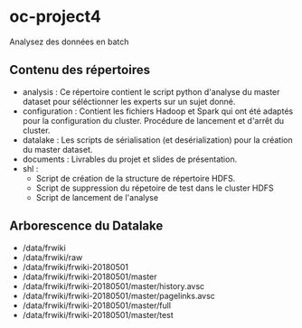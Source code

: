 # oc-project4
Analysez des données en batch

## Contenu des répertoires
* analysis : Ce répertoire contient le script python d'analyse du master dataset pour séléctionner les
experts sur un sujet donné.
* configuration : Contient les fichiers Hadoop et Spark qui ont été adaptés pour la configuration du
cluster. Procédure de lancement et d'arrêt du cluster.
* datalake : Les scripts de sérialisation (et desérialization) pour la création du master dataset.
* documents : Livrables du projet et slides de présentation.
* shl : 
     * Script de création de la structure de répertoire HDFS.
     * Script de suppression du répetoire de test dans le cluster HDFS
     * Script de lancement de l'analyse
 
 ## Arborescence du Datalake
* /data/frwiki
* /data/frwiki/raw
* /data/frwiki/frwiki-20180501
* /data/frwiki/frwiki-20180501/master
* /data/frwiki/frwiki-20180501/master/history.avsc
* /data/frwiki/frwiki-20180501/master/pagelinks.avsc
* /data/frwiki/frwiki-20180501/master/full
* /data/frwiki/frwiki-20180501/master/test